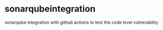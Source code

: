 # sonarqubeintegration
sonarqube integration with github actions to test the code level vulnerability
